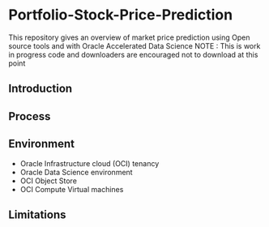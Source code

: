 # Portfolio-Stock-Price-Prediction
This repository gives an overview of market price prediction using Open source tools and with Oracle Accelerated Data Science
NOTE : This is work in progress code and downloaders are encouraged not to download at this point

## Introduction

## Process

## Environment 
* Oracle Infrastructure cloud (OCI) tenancy 
* Oracle Data Science environment
* OCI Object Store
* OCI Compute Virtual machines 

## Limitations
